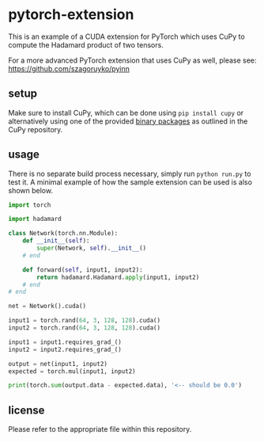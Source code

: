 # pytorch-extension
This is an example of a CUDA extension for PyTorch which uses CuPy to compute the Hadamard product of two tensors.

For a more advanced PyTorch extension that uses CuPy as well, please see: https://github.com/szagoruyko/pyinn

## setup
Make sure to install CuPy, which can be done using `pip install cupy` or alternatively using one of the provided [binary packages](https://docs.cupy.dev/en/stable/install.html#installing-cupy) as outlined in the CuPy repository.

## usage
There is no separate build process necessary, simply run `python run.py` to test it. A minimal example of how the sample extension can be used is also shown below.

```python
import torch

import hadamard

class Network(torch.nn.Module):
	def __init__(self):
		super(Network, self).__init__()
	# end

	def forward(self, input1, input2):
		return hadamard.Hadamard.apply(input1, input2)
	# end
# end

net = Network().cuda()

input1 = torch.rand(64, 3, 128, 128).cuda()
input2 = torch.rand(64, 3, 128, 128).cuda()

input1 = input1.requires_grad_()
input2 = input2.requires_grad_()

output = net(input1, input2)
expected = torch.mul(input1, input2)

print(torch.sum(output.data - expected.data), '<-- should be 0.0')
```

## license
Please refer to the appropriate file within this repository.